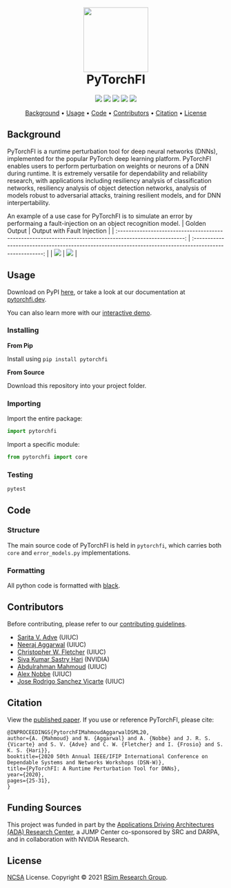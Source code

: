 <h1 align="center">
  <a href="https://pytorchfi.dev/"><img src="https://user-images.githubusercontent.com/7104017/75485879-22e79400-5971-11ea-9376-2d898034c23a.png" width="150"></a>
  <br/>
    PyTorchFI
  </br>
</h1>

<p align="center">
    <a href="https://pypi.org/project/pytorchfi/"><img src="https://img.shields.io/pypi/v/pytorchfi"></img></a>
    <img src="https://img.shields.io/github/checks-status/hack4impact-uiuc/ymca/master"></img>
    <a href="https://codecov.io/gh/pytorchfi/pytorchfi"><img src="https://codecov.io/gh/pytorchfi/pytorchfi/branch/master/graph/badge.svg"></a>
    <a href="https://pypi.org/project/pytorchfi/"><img src="https://static.pepy.tech/personalized-badge/pytorchfi?period=total&units=international_system&left_color=grey&right_color=magenta&left_text=downloads"></a>
    <a href="https://opensource.org/licenses/NCSA"><img src="https://img.shields.io/badge/license-NCSA-blue"></a>
</p>

<p align="center">
  <a href="#background">Background</a> •
  <a href="#usage">Usage</a> •
  <a href="#code">Code</a> •
  <a href="#contributors">Contributors</a> •
  <a href="#citation">Citation</a> •
  <a href="#license">License</a>
</p>

## Background

PyTorchFI is a runtime perturbation tool for deep neural networks (DNNs), implemented for the popular PyTorch deep learning platform. PyTorchFI enables users to perform perturbation on weights or neurons of a DNN during runtime. It is extremely versatile for dependability and reliability research, with applications including resiliency analysis of classification networks, resiliency analysis of object detection networks, analysis of models robust to adversarial attacks, training resilient models, and for DNN interpertability.

An example of a use case for PyTorchFI is to simulate an error by performaing a fault-injection on an object recognition model.
|                                              Golden Output                                               |                                       Output with Fault Injection                                        |
| :------------------------------------------------------------------------------------------------------: | :------------------------------------------------------------------------------------------------------: |
| ![](https://user-images.githubusercontent.com/7104017/85642872-7fb93980-b647-11ea-8717-8d16cb1c35b3.jpg) | ![](https://user-images.githubusercontent.com/7104017/85642867-7def7600-b647-11ea-89b9-570278c22101.jpg) |

## Usage

Download on PyPI [here](https://pypi.org/project/pytorchfi/), or take a look at our documentation at [pytorchfi.dev](https://pytorchfi.dev/).

You can also learn more with our [interactive demo](https://colab.research.google.com/drive/1BMB4LbsTU_K_YXUFzRyfIynpGu5Yhr1Y).


### Installing

**From Pip**

Install using `pip install pytorchfi`

**From Source**

Download this repository into your project folder.

### Importing

Import the entire package:

```python
import pytorchfi
```

Import a specific module:

```python
from pytorchfi import core
```

### Testing

```bash
pytest
```

## Code

### Structure

The main source code of PyTorchFI is held in `pytorchfi`, which carries both `core` and `error_models.py` implementations.

### Formatting

All python code is formatted with [black](https://black.readthedocs.io/en/stable/).

## Contributors

Before contributing, please refer to our [contributing guidelines](https://github.com/pytorchfi/pytorchfi/blob/master/CONTRIBUTING.md).

- [Sarita V. Adve](http://sadve.cs.illinois.edu/) (UIUC)
- [Neeraj Aggarwal](https://neerajaggarwal.com) (UIUC)
- [Christopher W. Fletcher](http://cwfletcher.net/) (UIUC)
- [Siva Kumar Sastry Hari](https://research.nvidia.com/person/siva-hari) (NVIDIA)
- [Abdulrahman Mahmoud](http://amahmou2.web.engr.illinois.edu/) (UIUC)
- [Alex Nobbe](https://github.com/Alexn99) (UIUC)
- [Jose Rodrigo Sanchez Vicarte](https://jose-sv.github.io/) (UIUC)

## Citation

View the [published paper](http://rsim.cs.illinois.edu/Pubs/20-DSML-PyTorchFI.pdf). If you use or reference PyTorchFI, please cite:

```
@INPROCEEDINGS{PytorchFIMahmoudAggarwalDSML20,
author={A. {Mahmoud} and N. {Aggarwal} and A. {Nobbe} and J. R. S. {Vicarte} and S. V. {Adve} and C. W. {Fletcher} and I. {Frosio} and S. K. S. {Hari}},
booktitle={2020 50th Annual IEEE/IFIP International Conference on Dependable Systems and Networks Workshops (DSN-W)},
title={PyTorchFI: A Runtime Perturbation Tool for DNNs},
year={2020},
pages={25-31},
}
```

## Funding Sources

This project was funded in part by the [Applications Driving Architectures (ADA) Research Center](https://adacenter.org/), a JUMP Center co-sponsored by SRC and DARPA, and in collaboration with NVIDIA Research.

## License

[NCSA](https://opensource.org/licenses/NCSA) License. Copyright © 2021 [RSim Research Group](http://rsim.cs.uiuc.edu/).
